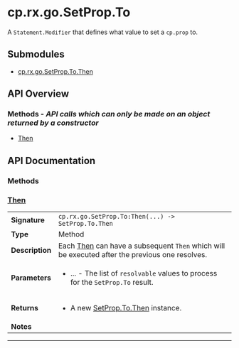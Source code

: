 # cp.rx.go.SetProp.To

A `Statement.Modifier` that defines what value to set a `cp.prop` to.

## Submodules
 * [cp.rx.go.SetProp.To.Then](cp.rx.go.SetProp.To.Then.md)

## API Overview
### **Methods** - _API calls which can only be made on an object returned by a constructor_
 * [Then](#then)


## API Documentation

### Methods


### [Then](#then)

|                                             |                                                                                     |
| --------------------------------------------|-------------------------------------------------------------------------------------|
| **Signature**                               | `cp.rx.go.SetProp.To:Then(...) -> SetProp.To.Then`                                                                    |
| **Type**                                    | Method                                                                     |
| **Description**                             | Each [Then](cp.rx.go.SetProp.To.Then.md) can have a subsequent `Then` which will be executed after the previous one resolves.                                                                     |
| **Parameters**                              | <ul><li>...  - The list of `resolvable` values to process for the `SetProp.To` result.</li></ul> |
| **Returns**                                 | <ul><li>A new [SetProp.To.Then](cp.rx.go.SetProp.To.Then.md) instance.</li></ul>          |
| **Notes**                                   | <ul></ul>                |

---
